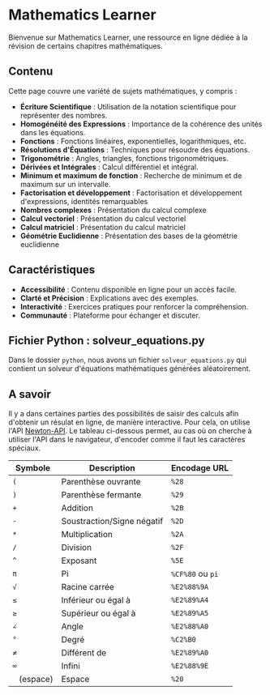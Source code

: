 # Mathematics Learner

Bienvenue sur Mathematics Learner, une ressource en ligne dédiée à la révision de certains chapitres mathématiques.

## Contenu

Cette page couvre une variété de sujets mathématiques, y compris :

- **Écriture Scientifique** : Utilisation de la notation scientifique pour représenter des nombres.
- **Homogénéité des Expressions** : Importance de la cohérence des unités dans les équations.
- **Fonctions** : Fonctions linéaires, exponentielles, logarithmiques, etc.
- **Résolutions d'Équations** : Techniques pour résoudre des équations.
- **Trigonométrie** : Angles, triangles, fonctions trigonométriques.
- **Dérivées et Intégrales** : Calcul différentiel et intégral.
- **Minimum et maximum de fonction** : Recherche de minimum et de maximum sur un intervalle.
- **Factorisation et développement** : Factorisation et développement d'expressions, identités remarquables
- **Nombres complexes** : Présentation du calcul complexe
- **Calcul vectoriel** : Présentation du calcul vectoriel
- **Calcul matriciel** : Présentation du calcul matriciel
- **Géométrie Euclidienne** : Présentation des bases de la géométrie euclidienne

## Caractéristiques

- **Accessibilité** : Contenu disponible en ligne pour un accès facile.
- **Clarté et Précision** : Explications avec des exemples.
- **Interactivité** : Exercices pratiques pour renforcer la compréhension.
- **Communauté** : Plateforme pour échanger et discuter.

## Fichier Python : solveur_equations.py

Dans le dossier `python`, nous avons un fichier `solveur_equations.py` qui contient un solveur d'équations mathématiques générées aléatoirement.

## A savoir

Il y a dans certaines parties des possibilités de saisir des calculs afin d'obtenir un résulat en ligne, de manière interactive. Pour cela, on utilise l'API <a href="https://github.com/aunyks/newton-api/tree/master">Newton-API</a>. Le tableau ci-dessous permet, au cas où on cherche à utiliser l'API dans le navigateur, d'encoder comme il faut les caractères spéciaux.

| Symbole        | Description                   | Encodage URL   |
|----------------|-------------------------------|----------------|
| `(`            | Parenthèse ouvrante           | `%28`          |
| `)`            | Parenthèse fermante           | `%29`          |
| `+`            | Addition                      | `%2B`          |
| `-`            | Soustraction/Signe négatif    | `%2D`          |
| `*`            | Multiplication                | `%2A`          |
| `/`            | Division                      | `%2F`          |
| `^`            | Exposant                      | `%5E`          |
| `π`            | Pi                            | `%CF%80` ou `pi` |
| `√`            | Racine carrée                 | `%E2%88%9A`    |
| `≤`            | Inférieur ou égal à           | `%E2%89%A4`    |
| `≥`            | Supérieur ou égal à           | `%E2%89%A5`    |
| `∠`            | Angle                         | `%E2%88%A0`    |
| `°`            | Degré                         | `%C2%B0`       |
| `≠`            | Différent de                  | `%E2%89%A0`    |
| `∞`            | Infini                        | `%E2%88%9E`    |
| ` ` (espace)   | Espace                        | `%20`          |
